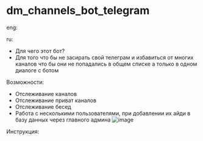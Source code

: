 # dm_channels_bot_telegram
eng:


ru:
  - Для чего этот бот?
  - Для того что бы не засирать свой телеграм и избавиться от многих каналов что бы они не попадались в общем списке а только в одном диалоге с ботом
  
  Возможности:
  - Отслеживание каналов
  - Отслеживание приват каналов
  - Отслеживание бесед
  - Работа с несколькими пользователями, при добавлении их айди в базу данных через главного админа
    ![image](https://user-images.githubusercontent.com/45666540/179417276-88f190d6-0fa2-479c-8367-3d7930f5beb0.png)

  
  Инструкция:
  
